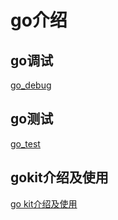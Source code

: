 # go介绍

## go调试
[go_debug](go_debug.md)

## go测试
[go_test](go_test.md)

## gokit介绍及使用
[go kit介绍及使用](gokit/gokit.md)